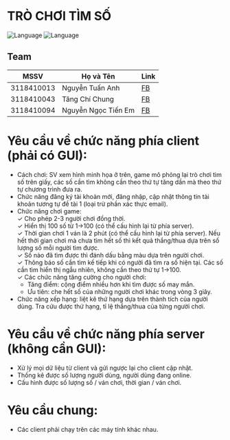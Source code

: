 # TRÒ CHƠI TÌM SỐ

![Language](https://img.shields.io/badge/Language-Java-orange.svg)
![Language](https://img.shields.io/badge/Team-SGU-orange.svg)

## Team
| MSSV | Họ và Tên  | Link |
|------| ----- | ----- |
| 3118410013 | Nguyễn Tuấn Anh | [FB](https://www.facebook.com/ProHZGOD) |
| 3118410043 | Tăng Chí Chung | [FB](https://www.facebook.com/hiamkaito.404/) |
| 3118410094 | Nguyễn Ngọc Tiến Em | [FB](https://www.facebook.com/nguyenngoctienem.nguyen) |

# Yêu cầu về chức năng phía client (phải có GUI):
- Cách chơi: SV xem hình minh họa ở trên, game mô phỏng lại trò chơi tìm số trên giấy, các số cần tìm không cần theo thứ tự tăng dần mà theo thứ tự chương trình đưa ra.<br>
- Chức năng đăng ký tài khoản mới, đăng nhập, cập nhật thông tin tài khoản tương tự đề tài 1 (loại trừ phần xác thực email).<br>
- Chức năng chơi game:<br>
  ✓ Cho phép 2-3 người chơi đồng thời.<br>
  ✓ Hiển thị 100 số từ 1->100 (có thể cấu hình lại từ phía server).<br>
  ✓ Thời gian chơi 1 ván là 2 phút (có thể cấu hình lại từ phía server). Nếu hết thời gian chơi mà chưa tìm hết số thì kết quả thắng/thua dựa trên số lượng số mỗi người tìm được.<br>
  ✓ Số nào đã tìm được thì đánh dấu bằng màu dựa trên người chơi.<br>
  ✓ Thông báo số cần tìm kế tiếp khi có người đã tìm ra số hiện tại. Các số cần tìm hiển thị ngẫu nhiên, không cần theo thứ tự 1->100.<br>
  ✓ Các chức năng tăng cường cho người chơi:<br>
  - Tăng điểm: cộng điểm nhiều hơn khi tìm được số may mắn.<br>
  - Ưu tiên: che hết số của những người chơi khác trong vòng 3 giây.<br>
- Chức năng xếp hạng: liệt kê thứ hạng dựa trên thành tích của người dùng. Tra cứu được thứ hạng, tỉ lệ thắng/thua của từng người chơi.<br>
# Yêu cầu về chức năng phía server (không cần GUI):
- Xử lý mọi dữ liệu từ client và gửi ngược lại cho client cập nhật.
- Thống kê được số lượng người dùng, người dùng đang online.
- Cấu hình được số lượng số / ván chơi, thời gian / ván chơi.
# Yêu cầu chung:
- Các client phải chạy trên các máy tính khác nhau.
